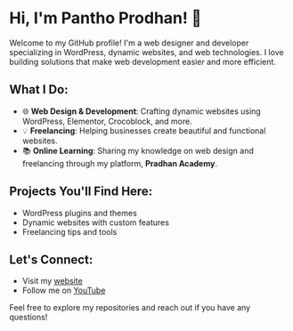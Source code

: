 # Hi, I'm Pantho Prodhan! 👋

Welcome to my GitHub profile! I'm a web designer and developer specializing in WordPress, dynamic websites, and web technologies. I love building solutions that make web development easier and more efficient.

## What I Do:
- 🌐 **Web Design & Development**: Crafting dynamic websites using WordPress, Elementor, Crocoblock, and more.
- 💡 **Freelancing**: Helping businesses create beautiful and functional websites.
- 📚 **Online Learning**: Sharing my knowledge on web design and freelancing through my platform, **Pradhan Academy**.

## Projects You'll Find Here:
- WordPress plugins and themes
- Dynamic websites with custom features
- Freelancing tips and tools

## Let's Connect:
- Visit my [website](https://panthoprodhan.com)
- Follow me on [YouTube](https://m.youtube.com/@PanthoProdhan)

Feel free to explore my repositories and reach out if you have any questions!

